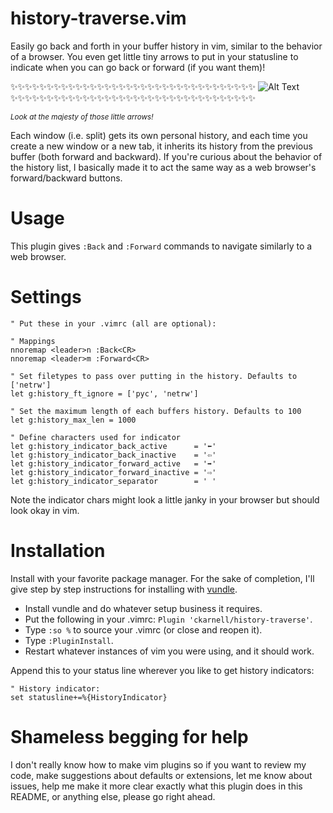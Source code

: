 # history-traverse.vim
Easily go back and forth in your buffer history in vim, similar to the behavior of a browser. You even get little tiny arrows to put in your statusline to indicate when you can go back or forward (if you want them)!


:sparkles::sparkles::sparkles::sparkles::sparkles::sparkles::sparkles::sparkles::sparkles::sparkles::sparkles::sparkles::sparkles::sparkles::sparkles::sparkles::sparkles::sparkles::sparkles::sparkles::sparkles::sparkles::sparkles::sparkles::sparkles::sparkles::sparkles::sparkles::sparkles::sparkles::sparkles::sparkles::sparkles::sparkles:
![Alt Text](http://g.recordit.co/57fvVbiwZ0.gif)
:sparkles::sparkles::sparkles::sparkles::sparkles::sparkles::sparkles::sparkles::sparkles::sparkles::sparkles::sparkles::sparkles::sparkles::sparkles::sparkles::sparkles::sparkles::sparkles::sparkles::sparkles::sparkles::sparkles::sparkles::sparkles::sparkles::sparkles::sparkles::sparkles::sparkles::sparkles::sparkles::sparkles::sparkles:

<sup><i>Look at the majesty of those little arrows!</i></sup>

Each window (i.e. split) gets its own personal history, and each time you create a new window or a new tab, it inherits its history from the previous buffer (both forward and backward). If you're curious about the behavior of the history list, I basically made it to act the same way as a web browser's forward/backward buttons.

# Usage

This plugin gives `:Back` and `:Forward` commands to navigate similarly to a web browser.

# Settings
```vim
" Put these in your .vimrc (all are optional):

" Mappings
nnoremap <leader>n :Back<CR>
nnoremap <leader>m :Forward<CR>

" Set filetypes to pass over putting in the history. Defaults to ['netrw']
let g:history_ft_ignore = ['pyc', 'netrw']

" Set the maximum length of each buffers history. Defaults to 100
let g:history_max_len = 1000

" Define characters used for indicator
let g:history_indicator_back_active      = '⬅'
let g:history_indicator_back_inactive    = '⇦'
let g:history_indicator_forward_active   = '➡'
let g:history_indicator_forward_inactive = '⇨'
let g:history_indicator_separator        = ' '
```
Note the indicator chars might look a little janky in your browser but should look okay in vim.

# Installation
Install with your favorite package manager. For the sake of completion, I'll give step by step instructions for installing with [vundle](https://github.com/VundleVim/Vundle.vim).

- Install vundle and do whatever setup business it requires.
- Put the following in your .vimrc: `Plugin 'ckarnell/history-traverse'`.
- Type `:so %` to source your .vimrc (or close and reopen it).
- Type `:PluginInstall`.
- Restart whatever instances of vim you were using, and it should work.

Append this to your status line wherever you like to get history indicators:
```vim
" History indicator:
set statusline+=%{HistoryIndicator}
```

# Shameless begging for help
I don't really know how to make vim plugins so if you want to review my code, make suggestions about defaults or extensions, let me know about issues, help me make it more clear exactly what this plugin does in this README, or anything else, please go right ahead.
